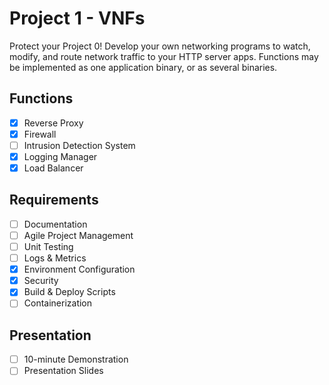 # Project 1 - VNFs
Protect your Project 0! Develop your own networking programs to watch, modify, and route network traffic to your HTTP server apps. Functions may be implemented as one application binary, or as several binaries.

## Functions
- [x] Reverse Proxy
- [x] Firewall
- [ ] Intrusion Detection System
- [x] Logging Manager
- [x] Load Balancer

## Requirements
- [ ] Documentation
- [ ] Agile Project Management
- [ ] Unit Testing
- [ ] Logs & Metrics
- [x] Environment Configuration
- [x] Security
- [x] Build & Deploy Scripts
- [ ] Containerization

## Presentation
- [ ] 10-minute Demonstration
- [ ] Presentation Slides